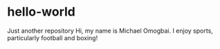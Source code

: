# hello-world
Just another repository
Hi, my name is Michael Omogbai. I enjoy sports, particularly football and boxing!
